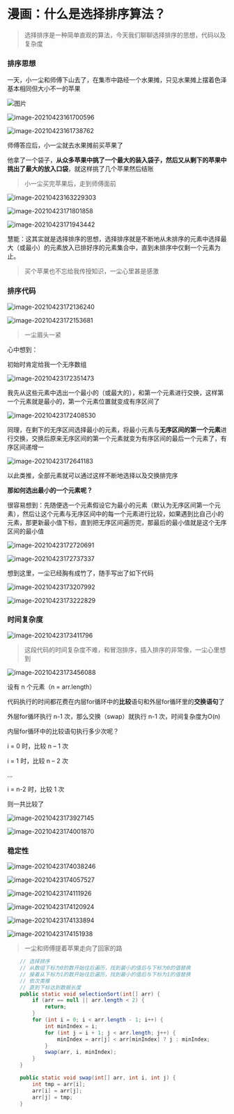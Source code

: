 # 漫画：什么是选择排序算法？

> 选择排序是一种简单直观的算法，今天我们聊聊选择排序的思想，代码以及复杂度

### 排序思想

一天，小一尘和师傅下山去了，在集市中路经一个水果摊，只见水果摊上摆着色泽基本相同但大小不一的苹果

![图片](./images/选择排序/1.jpg)

![image-20210423161700596](./images/选择排序/2.jpg)

![image-20210423161738762](./images/选择排序/3.jpg)

师傅答应后，小一尘就去水果摊前买苹果了

他拿了一个袋子，**从众多苹果中挑了一个最大的装入袋子，然后又从剩下的苹果中挑出了最大的放入口袋**，就这样挑了几个苹果然后结账

> 小一尘买完苹果后，走到师傅面前

![image-20210423163229303](./images/选择排序/4.jpg)

![image-20210423171801858](./images/选择排序/5.jpg)

![image-20210423171943442](./images/选择排序/6.jpg)

慧能：这其实就是选择排序的思想，选择排序就是不断地从未排序的元素中选择最大（或最小）的元素放入已排好序的元素集合中，直到未排序中仅剩一个元素为止。

> 买个苹果也不忘给我传授知识，一尘心里甚是感激

### 排序代码

![image-20210423172136240](./images/选择排序/7.jpg)

![image-20210423172153681](./images/选择排序/8.jpg)

> 一尘眉头一紧

心中想到：

初始时肯定给我一个无序数组

![image-20210423172351473](./images/选择排序/9.jpg)

我先从这些元素中选出一个最小的（或最大的），和第一个元素进行交换，这样第一个元素就是最小的，第一个元素位置就变成有序区间了

![image-20210423172408530](./images/选择排序/10.jpg)

同理，在剩下的无序区间选择最小的元素，将最小元素与**无序区间的第一个元素**进行交换，交换后原来无序区间的第一个元素就变为有序区间的最后一个元素了，有序区间递增一

![image-20210423172641183](./images/选择排序/11.jpg)

以此类推，全部元素就可以通过这样不断地选择以及交换排完序

**那如何选出最小的一个元素呢？**

很容易想到：先随便选一个元素假设它为最小的元素（默认为无序区间第一个元素），然后让这个元素与无序区间中的每一个元素进行比较，如果遇到比自己小的元素，那更新最小值下标，直到把无序区间遍历完，那最后的最小值就是这个无序区间的最小值

![image-20210423172720691](./images/选择排序/12.jpg)

![image-20210423172737337](./images/选择排序/13.jpg)

想到这里，一尘已经胸有成竹了，随手写出了如下代码

![image-20210423173207992](./images/选择排序/14.jpg)

![image-20210423173222829](./images/选择排序/15.jpg)

### 时间复杂度

![image-20210423173411796](./images/选择排序/16.jpg)

> 这段代码的时间复杂度不难，和冒泡排序，插入排序的非常像，一尘心里想到

![image-20210423173456088](./images/选择排序/17.jpg)

设有 n 个元素（n = arr.length）

代码执行的时间都花费在内层for循环中的**比较**语句和外层for循环里的**交换语句**了

外层for循环执行 n-1 次，那么交换（swap）就执行 n-1 次，时间复杂度为O(n)

内层for循环中的比较语句执行多少次呢？

i = 0 时，比较 n – 1 次

i = 1 时，比较 n – 2 次

…

i = n-2 时，比较 1 次

则一共比较了

![image-20210423173927145](./images/选择排序/18.jpg)

![image-20210423174001870](./images/选择排序/19.jpg)

### 稳定性

![image-20210423174038246](./images/选择排序/20.jpg)

![image-20210423174057527](./images/选择排序/21.jpg)

![image-20210423174111926](./images/选择排序/22.jpg)

![image-20210423174120924](./images/选择排序/23.jpg)

![image-20210423174133894](./images/选择排序/24.jpg)

![image-20210423174151938](./images/选择排序/25.jpg)

> 一尘和师傅提着苹果走向了回家的路

```java
	// 选择排序
	// 从数组下标为0的数开始往后遍历，找到最小的值后与下标为0的值替换
	// 接着从下标为1的数开始往后遍历，找到最小的值后与下标为1的值替换
	// 依次类推
	// 直到下标达到数据长度
	public static void selectionSort(int[] arr) {
		if (arr == null || arr.length < 2) {
			return;
		}
		for (int i = 0; i < arr.length - 1; i++) {
			int minIndex = i;
			for (int j = i + 1; j < arr.length; j++) {
				minIndex = arr[j] < arr[minIndex] ? j : minIndex;
			}
			swap(arr, i, minIndex);
		}
	}

	public static void swap(int[] arr, int i, int j) {
		int tmp = arr[i];
		arr[i] = arr[j];
		arr[j] = tmp;
	}

```

